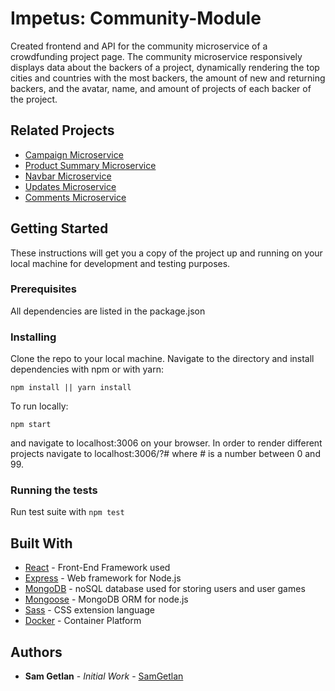 # Impetus: Community-Module

Created frontend and API for the community microservice of a crowdfunding project page. The community microservice responsively displays data about the backers of a project, dynamically rendering the top cities and countries with the most backers, the amount of new and returning backers, and the avatar, name, and amount of projects of each backer of the project.

## Related Projects

* [Campaign Microservice](https://github.com/initial-impetus/campaign-service)
* [Product Summary Microservice](https://github.com/initial-impetus/product-summary)
* [Navbar Microservice](https://github.com/initial-impetus/navbar-module)
* [Updates Microservice](https://github.com/initial-impetus/updates-module)
* [Comments Microservice](https://github.com/initial-impetus/comments-module)

## Getting Started

These instructions will get you a copy of the project up and running on your local machine for development and testing purposes. 

### Prerequisites

All dependencies are listed in the package.json

### Installing

Clone the repo to your local machine. Navigate to the directory and install dependencies with npm or with yarn:

`npm install || yarn install`

To run locally:

`npm start`

and navigate to localhost:3006 on your browser. In order to render different projects navigate to localhost:3006/?# where # is a number between 0 and 99.

### Running the tests

Run test suite with `npm test`

## Built With

* [React](https://www.reactjs.org) - Front-End Framework used
* [Express](https://expressjs.com) - Web framework for Node.js
* [MongoDB](https://www.mongodb.com) - noSQL database used for storing users and user games
* [Mongoose](http://www.mongoosejs.com) - MongoDB ORM for node.js
* [Sass](https://sass-lang.com/) - CSS extension language
* [Docker](https://www.docker.com/) - Container Platform

## Authors

* **Sam Getlan** - *Initial Work* - [SamGetlan](https://github.com/SamGetlan)


